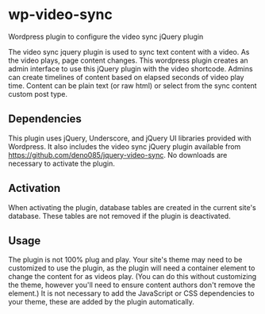 # wp-video-sync
Wordpress plugin to configure the video sync jQuery plugin

The video sync jquery plugin is used to sync text content with a video.  As the video plays, page content changes.  This wordpress plugin creates an admin interface to use this jQuery plugin with the video shortcode.  Admins can create timelines of content based on elapsed seconds of video play time.  Content can be plain text (or raw html) or select from the sync content custom post type.

## Dependencies
This plugin uses jQuery, Underscore, and jQuery UI libraries provided with Wordpress.  It also includes the video sync jQuery plugin available from https://github.com/deno085/jquery-video-sync.  No downloads are necessary to activate the plugin. 

## Activation
When activating the plugin, database tables are created in the current site's database.  These tables are not removed if the plugin is deactivated.

## Usage
The plugin is not 100% plug and play.  Your site's theme may need to be customized to use the plugin, as the plugin will need a container element to change the content for as videos play.  (You can do this without customizing the theme, however you'll need to ensure content authors don't remove the element.)  It is not necessary to add the JavaScript or CSS dependencies to your theme, these are added by the plugin automatically.

